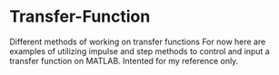 # Transfer-Function
Different methods of working on transfer functions
For now here are examples of utilizing impulse and step methods to control and input a transfer function on MATLAB.
Intented for my reference only.

